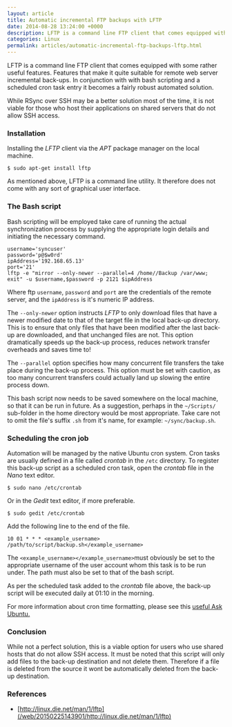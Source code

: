 ```yaml
---
layout: article
title: Automatic incremental FTP backups with LFTP
date: 2014-08-28 13:24:00 +0000
description: LFTP is a command line FTP client that comes equipped with some rather useful features. Features that make it quite suitable for remote web server incremental back-ups. In conjunction with with bash scripting and a scheduled cron task entry it becomes a fairly robust automated solution.
categories: Linux
permalink: articles/automatic-incremental-ftp-backups-lftp.html
---
```

LFTP is a command line FTP client that comes equipped with some rather useful features. Features that make it quite suitable for remote web server incremental back-ups. In conjunction with with bash scripting and a scheduled cron task entry it becomes a fairly robust automated solution.

While RSync over SSH may be a better solution most of the time, it is not viable for those who host their applications on shared servers that do not allow SSH access.

### Installation

Installing the _LFTP_ client via the _APT_ package manager on the local machine.

```
$ sudo apt-get install lftp
```

As mentioned above, LFTP is a command line utility. It therefore does not come with any sort of graphical user interface.

### The Bash script

Bash scripting will be employed take care of running the actual synchronization process by supplying the appropriate login details and initiating the necessary command.

```
username='syncuser'
password='p@$w0rd'
ipAddress='192.168.65.13'
port='21'
lftp -e "mirror --only-newer --parallel=4 /home//Backup /var/www; exit" -u $username,$password -p 2121 $ipAddress

```

Where ftp `username`, `password` and `port` are the credentials of the remote server, and the `ipAddress` is it's numeric IP address.

The `--only-newer` option instructs _LFTP_ to only download files that have a newer modified date to that of the target file in the local back-up directory. This is to ensure that only files that have been modified after the last back-up are downloaded, and that unchanged files are not. This option dramatically speeds up the back-up process, reduces network transfer overheads and saves time to!

The `--parallel` option specifies how many concurrent file transfers the take place during the back-up process. This option must be set with caution, as too many concurrent transfers could actually land up slowing the entire process down.

This bash script now needs to be saved somewhere on the local machine, so that it can be run in future. As a suggestion, perhaps in the `~/Scripts/` sub-folder in the home directory would be most appropriate. Take care not to omit the file's suffix `.sh` from it's name, for example: `~/sync/backup.sh`.

### Scheduling the cron job

Automation will be managed by the native Ubuntu cron system. Cron tasks are usually defined in a file called _crontab_ in the `/etc` directory. To register this back-up script as a scheduled cron task, open the _crontab_ file in the _Nano_ text editor.

```
$ sudo nano /etc/crontab
```

Or in the _Gedit_ text editor, if more preferable.

```
$ sudo gedit /etc/crontab
```

Add the following line to the end of the file.

```
10 01 * * * <example_username> /path/to/script/backup.sh</example_username>
```

The `<example_username></example_username>`must obviously be set to the appropriate username of the user account whom this task is to be run under. The path must also be set to that of the bash script.

As per the scheduled task added to the _crontab_ file above, the back-up script will be executed daily at 01:10 in the morning.

For more information about cron time formatting, please see this [useful Ask Ubuntu.](/web/20150225143901/http://askubuntu.com/questions/2368/how-do-i-set-up-a-cron-jobhttp://)

### Conclusion

While not a perfect solution, this is a viable option for users who use shared hosts that do not allow SSH access. It must be noted that this script will only add files to the back-up destination and not delete them. Therefore if a file is deleted from the source it wont be automatically deleted from the back-up destination.

### References

- [http://linux.die.net/man/1/lftp](/web/20150225143901/http://linux.die.net/man/1/lftp)
